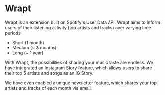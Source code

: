 # Wrapt
Wrapt is an extension built on Spotify's User Data API.
Wrapt aims to inform users of their listening activity (top artists and tracks) over varying time periods
<br> 
* Short (1 month)
* Medium (~ 3 months)
* Long (~ 1 year)

With Wrapt, the possibilities of sharing your music taste are endless. We have integrated an Instagram Story feature, which allows users to share their top 5 artists and songs as an IG Story.

We have even enabled a unique newsletter feature, which shares your top artists and tracks of each month via email.
